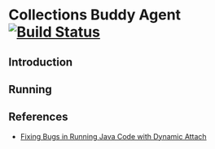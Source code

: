 # Collections Buddy Agent [![Build Status](https://github.com/manoelcampos/collections-buddy/actions/workflows/maven.yml/badge.svg)](https://github.com/manoelcampos/collections-buddy/actions/workflows/maven.yml)

## Introduction

## Running



## References

-  [Fixing Bugs in Running Java Code with Dynamic Attach](https://www.sitepoint.com/fixing-bugs-in-running-java-code-with-dynamic-attach/)
